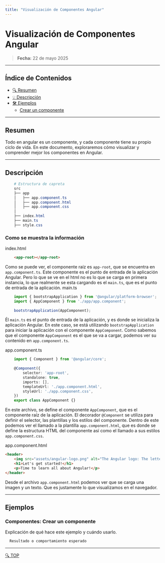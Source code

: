 ```yaml
---
title: "Visualización de Componentes Angular"
---
```


# Visualización de Componentes Angular

> **Fecha:** 22 de mayo 2025  

---
## Índice de Contenidos
- [🔍 Resumen](#resumen)
- [💡 Descripción](#descripción)
- [🛠️ Ejemplos](#ejemplos)
  - [Crear un componente](#componentes-crear-un-componente)

---

## Resumen
Todo en angular es un componente, y cada componente tiene su propio ciclo de vida. En este documento, exploraremos cómo visualizar y comprender mejor los componentes en Angular.

---

## Descripción

```powershell
    # Estructura de capreta
    src
    ├── app
    │   ├── app.component.ts
    │   ├── app.component.html
    │   ├── app.component.css
    │
    ├── index.html
    ├── main.ts
    ├── style.css
```

### Como se muestra la información
index.html
```html
    <app-root></app-root>
```

Como se puede ver, el componente raíz es `app-root`, que se encuentra en `app.component.ts`. Este componente es el punto de entrada de la aplicación Angular.
Pero lo que se ve en el html no es lo que se carga en primera instancia, lo que realmente se esta cargando es el `main.ts`, que es el punto de entrada de la aplicación.
main.ts
```typescript
    import { bootstrapApplication } from '@angular/platform-browser';
    import { AppComponent } from './app/app.component';
    
    bootstrapApplication(AppComponent);
```
Él `main.ts` es el punto de entrada de la aplicación, y es donde se inicializa la aplicación Angular. En este caso, se está utilizando `bootstrapApplication` para iniciar la aplicación con el componente `AppComponent`.
Como sabemos que el componente `AppComponent` es el que se va a cargar, podemos ver su contenido en `app.component.ts`.

app.component.ts
```typescript
    import { Component } from '@angular/core';
    
    @Component({
        selector: 'app-root',
        standalone: true,
        imports: [],
        templateUrl: './app.component.html',
        styleUrl: './app.component.css',
    })
    export class AppComponent {}

```
En este archivo, se define el componente `AppComponent`, que es el componente raíz de la aplicación. El decorador `@Component` se utiliza para definir el selector, las plantillas y los estilos del componente.
Dentro de este podemos ver el llamado a la plantilla `app.component.html`, que es donde se define la estructura HTML del componente así como el llamado a sus estilos `app.component.css`.

app.component.html
```html
<header>
    <img src="assets/angular-logo.png" alt="The Angular logo: The letter 'A'" />
    <h1>Let's get started!</h1>
    <p>Time to learn all about Angular!</p>
</header>

```
Desde el archivo `app.component.html` podemos ver que se carga una imagen y un texto.
Que es justamente lo que visualizamos en el navegador.


---

## Ejemplos

### Componentes: Crear un componente

Explicación de qué hace este ejemplo y cuándo usarlo.

```bash
  Resultado o comportamiento esperado
```

---
[🔍 TOP](#índice-de-contenidos)